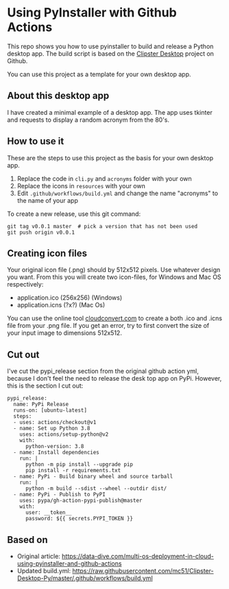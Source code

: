 # Using PyInstaller with Github Actions

This repo shows you how to use pyinstaller to build and release a Python desktop app.
The build script is based on the [Clipster Desktop](https://github.com/mc51/Clipster-Desktop)
project on Github.

You can use this project as a template for your own desktop app.

## About this desktop app

I have created a minimal example of a desktop app. The app uses tkinter and requests to
display a random acronym from the 80's.

## How to use it

These are the steps to use this project as the basis for your own desktop app.

1. Replace the code in `cli.py` and `acronyms` folder with your own
1. Replace the icons in `resources` with your own
1. Edit `.github/workflows/build.yml` and change the name "acronyms" to the name of your app


To create a new release, use this git command:

```
git tag v0.0.1 master  # pick a version that has not been used
git push origin v0.0.1
```

## Creating icon files

Your original icon file (.png) should by 512x512 pixels. Use whatever design you
want. From this you will create two icon-files, for Windows and Mac OS respectively:
- application.ico (256x256) (Windows)
- application.icns (?x?) (Mac Os)

You can use the online tool [cloudconvert.com](https://cloudconvert.com/png-to-icns)
to create a both .ico and .icns file from your .png file. If you get an error,
try to first convert the size of your input image to dimensions 512x512.

## Cut out

I've cut the pypi_release section from the original github action yml, because
I don't feel the need to release the desk top app on PyPi. However, this is
the section I cut out:

```
pypi_release:
  name: PyPi Release
  runs-on: [ubuntu-latest]
  steps:
  - uses: actions/checkout@v1
  - name: Set up Python 3.8
    uses: actions/setup-python@v2
    with:
      python-version: 3.8
  - name: Install dependencies
    run: |
      python -m pip install --upgrade pip
      pip install -r requirements.txt
  - name: PyPi - Build binary wheel and source tarball
    run: |
      python -m build --sdist --wheel --outdir dist/
  - name: PyPi - Publish to PyPI
    uses: pypa/gh-action-pypi-publish@master
    with:
      user: __token__
      password: ${{ secrets.PYPI_TOKEN }}
```

## Based on
- Original article: https://data-dive.com/multi-os-deployment-in-cloud-using-pyinstaller-and-github-actions
- Updated build.yml: https://raw.githubusercontent.com/mc51/Clipster-Desktop-Py/master/.github/workflows/build.yml

